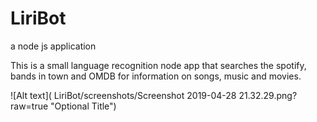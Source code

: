 # LiriBot
a node js application 

This is a small language recognition node app that searches the spotify, bands in town and OMDB for information on songs, music and movies.

![Alt text]( LiriBot/screenshots/Screenshot 2019-04-28 21.32.29.png?raw=true "Optional Title")

